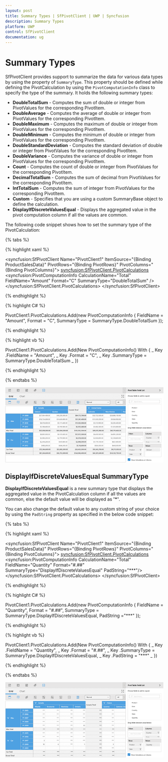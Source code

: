 ```yaml
---
layout: post
title: Summary Types | SfPivotClient | UWP | Syncfusion
description: Summary Types
platform: UWP
control: SfPivotClient
documentation: ug
---
```


# Summary Types

SfPivotClient provides support to summarize the data for various data types by using the property of `SummaryType`. This property should be defined while defining the PivotCalculation by using the `PivotComputationInfo` class to specify the type of the summary. It holds the following summary types:

* **DoubleTotalSum** - Computes the sum of double or integer from PivotValues for the corresponding PivotItem.
* **DoubleAverage** - Computes the average of double or integer from PivotValues for the corresponding PivotItem.
* **DoubleMaximum** - Computes the maximum of double or integer from PivotValues for the corresponding PivotItem.
* **DoubleMinimum** - Computes the minimum of double or integer from PivotValues for the corresponding PivotItem.
* **DoubleStandardDeviation** - Computes the standard deviation of double or integer from PivotValues for the corresponding PivotItem.
* **DoubleVariance** - Computes the variance of double or integer from PivotValues for the corresponding PivotItem.
* **Count** - Computes the count of double or integer from PivotValues for the corresponding PivotItem.
* **DecimalTotalSum** - Computes the sum of decimal from PivotValues for the corresponding PivotItem.
* **IntTotalSum** - Computes the sum of integer from PivotValues for the corresponding PivotItem.
* **Custom** - Specifies that you are using a custom SummaryBase object to define the calculation.
* **DisplayIfDiscreteValuesEqual** - Displays the aggregated value in the pivot computation column if all the values are common.

The following code snippet shows how to set the summary type of the PivotCalculation:

{% tabs %}

{% highlight xaml %}

<syncfusion:SfPivotClient Name="PivotClient1" ItemSource="{Binding ProductSalesData}"
                        PivotRows="{Binding PivotRows}" PivotColumns="{Binding PivotColumns}">
    <syncfusion:SfPivotClient.PivotCalculations>
        <syncfusion:PivotComputationInfo CalculationName="Total" FieldName="Amount" Format="C" SummaryType="DoubleTotalSum" />
    </syncfusion:SfPivotClient.PivotCalculations>
</syncfusion:SfPivotClient>

{% endhighlight %}

{% highlight C# %}

PivotClient1.PivotCalculations.Add(new PivotComputationInfo { FieldName = "Amount", Format = "C", SummaryType = SummaryType.DoubleTotalSum });

{% endhighlight %}

{% highlight vb %}

PivotClient1.PivotCalculations.Add(New PivotComputationInfo() With { _
    Key .FieldName = "Amount", _
    Key .Format = "C", _
    Key .SummaryType = SummaryType.DoubleTotalSum _
})

{% endhighlight %}

{% endtabs %}

![](Summary-Types_images/custom_summary_type-image1.png)

## DisplayIfDiscreteValuesEqual SummaryType

**DisplayIfDiscreteValuesEqual** is a new summary type that displays the aggregated value in the PivotCalculation column if all the values are common, else the default value will be displayed as **'*'**.

You can also change the default value to any custom string of your choice by using the `PadString` property as specified in the below code snippet:

{% tabs %}

{% highlight xaml %}

<syncfusion:SfPivotClient Name="PivotClient1" ItemSource="{Binding ProductSalesData}"
                          PivotRows="{Binding PivotRows}" PivotColumns="{Binding PivotColumns}">
    <syncfusion:SfPivotClient.PivotCalculations>
        <syncfusion:PivotComputationInfo CalculationName="Total" FieldName="Quantity" Format="#.##"                                                                     SummaryType="DisplayIfDiscreteValuesEqual" PadString="***"/>
    </syncfusion:SfPivotClient.PivotCalculations>
</syncfusion:SfPivotClient>

{% endhighlight %}

{% highlight C# %}

PivotClient1.PivotCalculations.Add(new PivotComputationInfo
{
    FieldName = "Quantity",
    Format = "#.##",
    SummaryType = SummaryType.DisplayIfDiscreteValuesEqual,
    PadString ="***"
});

{% endhighlight %}

{% highlight vb %}

PivotClient1.PivotCalculations.Add(New PivotComputationInfo() With { _
    Key .FieldName = "Quantity", _
    Key .Format = "#.##", _
    Key .SummaryType = SummaryType.DisplayIfDiscreteValuesEqual, _
    Key .PadString = "***" _
})

{% endhighlight %}

{% endtabs %}

![](Summary-Types_images/custom_summary_type-image2.png)